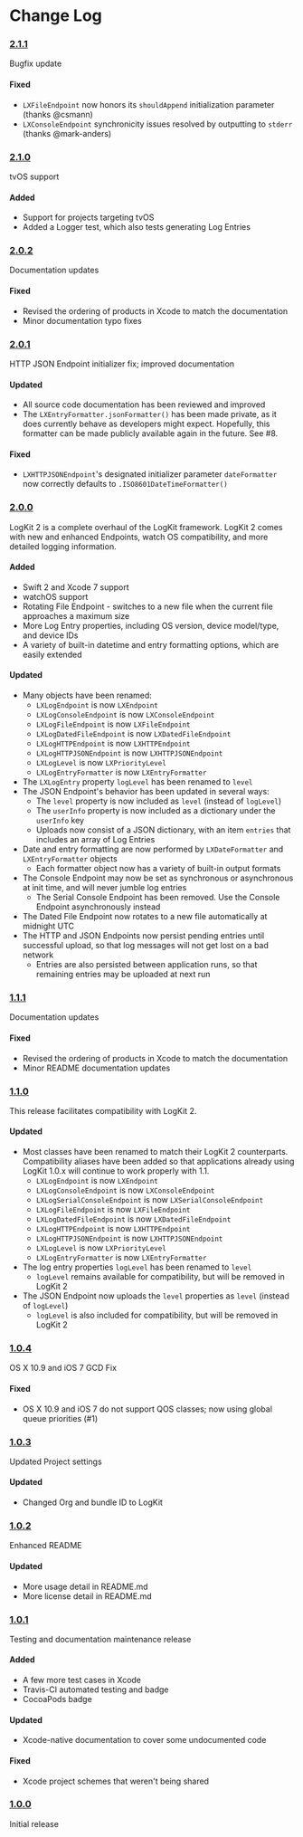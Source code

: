 # Change Log


### [2.1.1](https://github.com/logkit/logkit/releases/tag/2.1.1)

Bugfix update

#### Fixed

* `LXFileEndpoint` now honors its `shouldAppend` initialization parameter (thanks @csmann)
* `LXConsoleEndpoint` synchronicity issues resolved by outputting to `stderr` (thanks @mark-anders)


### [2.1.0](https://github.com/logkit/logkit/releases/tag/2.1.0)

tvOS support

#### Added

* Support for projects targeting tvOS
* Added a Logger test, which also tests generating Log Entries


### [2.0.2](https://github.com/logkit/logkit/releases/tag/2.0.2)

Documentation updates

#### Fixed

* Revised the ordering of products in Xcode to match the documentation
* Minor documentation typo fixes


### [2.0.1](https://github.com/logkit/logkit/releases/tag/2.0.1)

HTTP JSON Endpoint initializer fix; improved documentation

#### Updated

* All source code documentation has been reviewed and improved
* The `LXEntryFormatter.jsonFormatter()` has been made private, as it does currently behave as developers might expect. Hopefully, this formatter can be made publicly available again in the future. See #8.

#### Fixed

* `LXHTTPJSONEndpoint`'s designated initializer parameter `dateFormatter` now correctly defaults to `.ISO8601DateTimeFormatter()`


### [2.0.0](https://github.com/logkit/logkit/releases/tag/2.0.0)

LogKit 2 is a complete overhaul of the LogKit framework. LogKit 2 comes with new and enhanced Endpoints, watch OS compatibility, and more detailed logging information.

#### Added

* Swift 2 and Xcode 7 support
* watchOS support
* Rotating File Endpoint - switches to a new file when the current file approaches a maximum size
* More Log Entry properties, including OS version, device model/type, and device IDs
* A variety of built-in datetime and entry formatting options, which are easily extended

#### Updated

* Many objects have been renamed:
  * `LXLogEndpoint` is now `LXEndpoint`
  * `LXLogConsoleEndpoint` is now `LXConsoleEndpoint`
  * `LXLogFileEndpoint` is now `LXFileEndpoint`
  * `LXLogDatedFileEndpoint` is now `LXDatedFileEndpoint`
  * `LXLogHTTPEndpoint` is now `LXHTTPEndpoint`
  * `LXLogHTTPJSONEndpoint` is now `LXHTTPJSONEndpoint`
  * `LXLogLevel` is now `LXPriorityLevel`
  * `LXLogEntryFormatter` is now `LXEntryFormatter`
* The `LXLogEntry` property `logLevel` has been renamed to `level`
* The JSON Endpoint's behavior has been updated in several ways:
  * The `level` property is now included as `level` (instead of `logLevel`)
  * The `userInfo` property is now included as a dictionary under the `userInfo` key
  * Uploads now consist of a JSON dictionary, with an item `entries` that includes an array of Log Entries
* Date and entry formatting are now performed by `LXDateFormatter` and `LXEntryFormatter` objects
  * Each formatter object now has a variety of built-in output formats
* The Console Endpoint may now be set as synchronous or asynchronous at init time, and will never jumble log entries
  * The Serial Console Endpoint has been removed. Use the Console Endpoint asynchronously instead
* The Dated File Endpoint now rotates to a new file automatically at midnight UTC
* The HTTP and JSON Endpoints now persist pending entries until successful upload, so that log messages will not get lost on a bad network
  * Entries are also persisted between application runs, so that remaining entries may be uploaded at next run


### [1.1.1](https://github.com/logkit/logkit/releases/tag/1.1.1)

Documentation updates

#### Fixed

* Revised the ordering of products in Xcode to match the documentation
* Minor README documentation updates


### [1.1.0](https://github.com/logkit/logkit/releases/tag/1.1.0)

This release facilitates compatibility with LogKit 2.

#### Updated

* Most classes have been renamed to match their LogKit 2 counterparts. Compatibility aliases have been added so that applications already using LogKit 1.0.x will continue to work properly with 1.1.
  * `LXLogEndpoint` is now `LXEndpoint`
  * `LXLogConsoleEndpoint` is now `LXConsoleEndpoint`
  * `LXLogSerialConsoleEndpoint` is now `LXSerialConsoleEndpoint`
  * `LXLogFileEndpoint` is now `LXFileEndpoint`
  * `LXLogDatedFileEndpoint` is now `LXDatedFileEndpoint`
  * `LXLogHTTPEndpoint` is now `LXHTTPEndpoint`
  * `LXLogHTTPJSONEndpoint` is now `LXHTTPJSONEndpoint`
  * `LXLogLevel` is now `LXPriorityLevel`
  * `LXLogEntryFormatter` is now `LXEntryFormatter`
* The log entry properties `logLevel` has been renamed to `level`
  * `logLevel` remains available for compatibility, but will be removed in LogKit 2
* The JSON Endpoint now uploads the `level` properties as `level` (instead of `logLevel`)
  * `logLevel` is also included for compatibility, but will be removed in LogKit 2


### [1.0.4](https://github.com/logkit/logkit/releases/tag/1.0.4)

OS X 10.9 and iOS 7 GCD Fix

#### Fixed

* OS X 10.9 and iOS 7 do not support QOS classes; now using global queue priorities (#1)


### [1.0.3](https://github.com/logkit/logkit/releases/tag/1.0.3)

Updated Project settings

#### Updated

* Changed Org and bundle ID to LogKit


### [1.0.2](https://github.com/logkit/logkit/releases/tag/1.0.2)

Enhanced README

#### Updated

* More usage detail in README.md
* More license detail in README.md


### [1.0.1](https://github.com/logkit/logkit/releases/tag/1.0.1)

Testing and documentation maintenance release

#### Added

* A few more test cases in Xcode
* Travis-CI automated testing and badge
* CocoaPods badge

#### Updated

* Xcode-native documentation to cover some undocumented code

#### Fixed

* Xcode project schemes that weren't being shared


### [1.0.0](https://github.com/logkit/logkit/releases/tag/1.0.0)

Initial release
